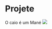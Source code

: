 # Projete
<!doctype html>
<head>
    <title>Uma Página HTML5 Básica</title>
</head>
<body>
O caio é um Mané
  <img src="https://www.hypeness.com.br/1/2018/08/Lemur5.jpg">
</body>
</html>
